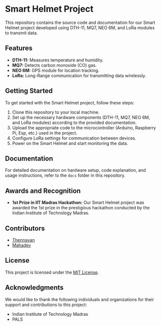 # Smart Helmet Project

This repository contains the source code and documentation for our Smart Helmet project developed using DTH-11, MQ7, NEO 6M, and LoRa modules to transmit data.

## Features
- **DTH-11:** Measures temperature and humidity.
- **MQ7:** Detects carbon monoxide (CO) gas.
- **NEO 6M:** GPS module for location tracking.
- **LoRa:** Long-Range communication for transmitting data wirelessly.

## Getting Started
To get started with the Smart Helmet project, follow these steps:
1. Clone this repository to your local machine.
2. Set up the necessary hardware components (DTH-11, MQ7, NEO 6M, and LoRa modules) according to the provided documentation.
3. Upload the appropriate code to the microcontroller (Arduino, Raspberry Pi, Esp, etc.) used in the project.
4. Configure LoRa settings for communication between devices.
5. Power on the Smart Helmet and start monitoring the data.

## Documentation
For detailed documentation on hardware setup, code explanation, and usage instructions, refer to the `docs` folder in this repository.

## Awards and Recognition
- **1st Prize in IIT Madras Hackathon:** Our Smart Helmet project was awarded the 1st prize in the prestigious hackathon conducted by the Indian Institute of Technology Madras.

## Contributors
- [Thennavan](https://github.com/Thennavan-Hex)
- [Mahadev](https://github.com/MAHADEV05)

## License
This project is licensed under the [MIT License](LICENSE).

## Acknowledgments
We would like to thank the following individuals and organizations for their support and contributions to this project:
- Indian Institute of Technology Madras
- PALS

